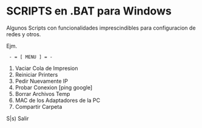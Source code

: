 # SCRIPTS en .BAT para Windows

Algunos Scripts con funcionalidades imprescindibles para configuracion de redes y otros.

Ejm.

     - = [ MENU ] = -

1) Vaciar Cola de Impresion
2) Reiniciar Printers
3) Pedir Nuevamente IP
4) Probar Conexion [ping google]
5) Borrar Archivos Temp
6) MAC de los Adaptadores de la PC
7) Compartir Carpeta

S|s) Salir

